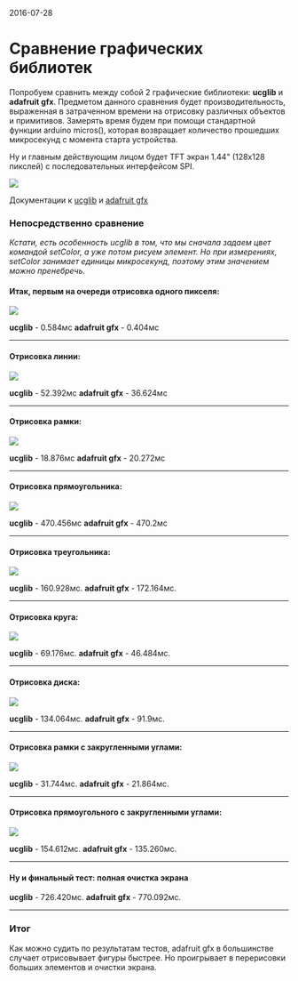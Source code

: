 <time>2016-07-28</time>
# Сравнение графических библиотек

Попробуем сравнить между собой 2 графические библиотеки: **ucglib** и **adafruit gfx**.
Предметом данного сравнения будет производительность, выраженная в затраченном времени на отрисовку различных объектов и примитивов. Замерять время будем при помощи стандартной функции arduino micros(), которая возвращает количество прошедших микросекунд с момента старта устройства.

Ну и главным действующим лицом будет TFT экран 1.44" (128x128 пикслей) с последовательных интерфейсом SPI.

![](posts/images/tft/0.jpg)

Документации к [ucglib](https://github.com/olikraus/ucglib/wiki/reference) и [adafruit gfx](https://learn.adafruit.com/adafruit-gfx-graphics-library?view=all)

### Непосредственно сравнение

*Кстати, есть особенность ucglib в том, что мы сначала задаем цвет командой setColor, а уже потом рисуем элемент. Но при измерениях, setColor занимает единицы микросекунд, поэтому этим значением можно пренебречь.*

#### Итак, первым на очереди отрисовка одного пикселя:

![](posts/images/tft/1.jpg)

**ucglib** - 0.584мс
**adafruit gfx** - 0.404мс

---

#### Отрисовка линии:

![](posts/images/tft/2.jpg)

**ucglib** - 52.392мс
**adafruit gfx** - 36.624мс

---

#### Отрисовка рамки:

![](posts/images/tft/3.jpg)

**ucglib** - 18.876мс
**adafruit gfx** - 20.272мс

---

#### Отрисовка прямоугольника:

![](posts/images/tft/4.jpg)

**ucglib** - 470.456мс
**adafruit gfx** - 470.2мс

---

#### Отрисовка треугольника:

![](posts/images/tft/5.jpg)

**ucglib** - 160.928мс.
**adafruit gfx** - 172.164мс.

---

#### Отрисовка круга:

![](posts/images/tft/6.jpg)

**ucglib** - 69.176мс.
**adafruit gfx** - 46.484мс.

---

#### Отрисовка диска:

![](posts/images/tft/7.jpg)

**ucglib** - 134.064мс.
**adafruit gfx** - 91.9мс.

---

#### Отрисовка рамки с закругленными углами:

![](posts/images/tft/8.jpg)

**ucglib** - 31.744мс.
**adafruit gfx** - 21.864мс.

---

#### Отрисовка прямоугольного с закругленными углами:

![](posts/images/tft/9.jpg)

**ucglib** - 154.612мс.
**adafruit gfx** - 135.260мс.

---

#### Ну и финальный тест: полная очистка экрана

**ucglib** - 726.420мс.
**adafruit gfx** - 770.092мс.

---

### Итог

Как можно судить по результатам тестов, adafruit gfx в большинстве случает отрисовывает фигуры быстрее. Но проигрывает в перерисовки больших элементов и очистки экрана.
